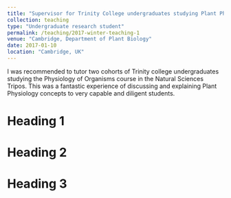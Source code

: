 ```yaml
---
title: "Supervisor for Trinity College undergraduates studying Plant Physiology"
collection: teaching
type: "Undergraduate research student"
permalink: /teaching/2017-winter-teaching-1
venue: "Cambridge, Department of Plant Biology"
date: 2017-01-10
location: "Cambridge, UK"
---
```


I was recommended to tutor two cohorts of Trinity college undergraduates studying the Physiology of Organisms course in the Natural Sciences Tripos. This was a fantastic experience of discussing and explaining Plant Physiology concepts to very capable and diligent students. 

Heading 1
======

Heading 2
======

Heading 3
======
